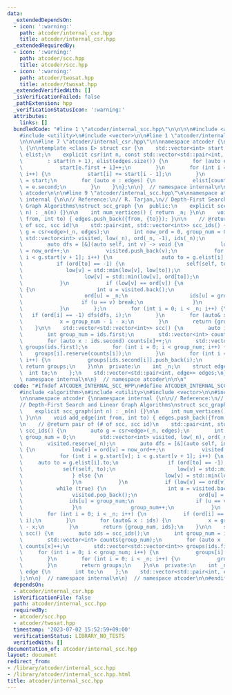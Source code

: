 ```yaml
---
data:
  _extendedDependsOn:
  - icon: ':warning:'
    path: atcoder/internal_csr.hpp
    title: atcoder/internal_csr.hpp
  _extendedRequiredBy:
  - icon: ':warning:'
    path: atcoder/scc.hpp
    title: atcoder/scc.hpp
  - icon: ':warning:'
    path: atcoder/twosat.hpp
    title: atcoder/twosat.hpp
  _extendedVerifiedWith: []
  _isVerificationFailed: false
  _pathExtension: hpp
  _verificationStatusIcon: ':warning:'
  attributes:
    links: []
  bundledCode: "#line 1 \"atcoder/internal_scc.hpp\"\n\n\n\n#include <algorithm>\n\
    #include <utility>\n#include <vector>\n\n#line 1 \"atcoder/internal_csr.hpp\"\n\
    \n\n\n#line 7 \"atcoder/internal_csr.hpp\"\n\nnamespace atcoder {\nnamespace internal\
    \ {\n\ntemplate <class E> struct csr {\n    std::vector<int> start;\n    std::vector<E>\
    \ elist;\n    explicit csr(int n, const std::vector<std::pair<int, E>>& edges)\n\
    \        : start(n + 1), elist(edges.size()) {\n        for (auto e : edges) {\n\
    \            start[e.first + 1]++;\n        }\n        for (int i = 1; i <= n;\
    \ i++) {\n            start[i] += start[i - 1];\n        }\n        auto counter\
    \ = start;\n        for (auto e : edges) {\n            elist[counter[e.first]++]\
    \ = e.second;\n        }\n    }\n};\n\n}  // namespace internal\n\n}  // namespace\
    \ atcoder\n\n\n#line 9 \"atcoder/internal_scc.hpp\"\n\nnamespace atcoder {\nnamespace\
    \ internal {\n\n// Reference:\n// R. Tarjan,\n// Depth-First Search and Linear\
    \ Graph Algorithms\nstruct scc_graph {\n  public:\n    explicit scc_graph(int\
    \ n) : _n(n) {}\n\n    int num_vertices() { return _n; }\n\n    void add_edge(int\
    \ from, int to) { edges.push_back({from, {to}}); }\n\n    // @return pair of (#\
    \ of scc, scc id)\n    std::pair<int, std::vector<int>> scc_ids() {\n        auto\
    \ g = csr<edge>(_n, edges);\n        int now_ord = 0, group_num = 0;\n       \
    \ std::vector<int> visited, low(_n), ord(_n, -1), ids(_n);\n        visited.reserve(_n);\n\
    \        auto dfs = [&](auto self, int v) -> void {\n            low[v] = ord[v]\
    \ = now_ord++;\n            visited.push_back(v);\n            for (int i = g.start[v];\
    \ i < g.start[v + 1]; i++) {\n                auto to = g.elist[i].to;\n     \
    \           if (ord[to] == -1) {\n                    self(self, to);\n      \
    \              low[v] = std::min(low[v], low[to]);\n                } else {\n\
    \                    low[v] = std::min(low[v], ord[to]);\n                }\n\
    \            }\n            if (low[v] == ord[v]) {\n                while (true)\
    \ {\n                    int u = visited.back();\n                    visited.pop_back();\n\
    \                    ord[u] = _n;\n                    ids[u] = group_num;\n \
    \                   if (u == v) break;\n                }\n                group_num++;\n\
    \            }\n        };\n        for (int i = 0; i < _n; i++) {\n         \
    \   if (ord[i] == -1) dfs(dfs, i);\n        }\n        for (auto& x : ids) {\n\
    \            x = group_num - 1 - x;\n        }\n        return {group_num, ids};\n\
    \    }\n\n    std::vector<std::vector<int>> scc() {\n        auto ids = scc_ids();\n\
    \        int group_num = ids.first;\n        std::vector<int> counts(group_num);\n\
    \        for (auto x : ids.second) counts[x]++;\n        std::vector<std::vector<int>>\
    \ groups(ids.first);\n        for (int i = 0; i < group_num; i++) {\n        \
    \    groups[i].reserve(counts[i]);\n        }\n        for (int i = 0; i < _n;\
    \ i++) {\n            groups[ids.second[i]].push_back(i);\n        }\n       \
    \ return groups;\n    }\n\n  private:\n    int _n;\n    struct edge {\n      \
    \  int to;\n    };\n    std::vector<std::pair<int, edge>> edges;\n};\n\n}  //\
    \ namespace internal\n\n}  // namespace atcoder\n\n\n"
  code: "#ifndef ATCODER_INTERNAL_SCC_HPP\n#define ATCODER_INTERNAL_SCC_HPP 1\n\n\
    #include <algorithm>\n#include <utility>\n#include <vector>\n\n#include \"atcoder/internal_csr\"\
    \n\nnamespace atcoder {\nnamespace internal {\n\n// Reference:\n// R. Tarjan,\n\
    // Depth-First Search and Linear Graph Algorithms\nstruct scc_graph {\n  public:\n\
    \    explicit scc_graph(int n) : _n(n) {}\n\n    int num_vertices() { return _n;\
    \ }\n\n    void add_edge(int from, int to) { edges.push_back({from, {to}}); }\n\
    \n    // @return pair of (# of scc, scc id)\n    std::pair<int, std::vector<int>>\
    \ scc_ids() {\n        auto g = csr<edge>(_n, edges);\n        int now_ord = 0,\
    \ group_num = 0;\n        std::vector<int> visited, low(_n), ord(_n, -1), ids(_n);\n\
    \        visited.reserve(_n);\n        auto dfs = [&](auto self, int v) -> void\
    \ {\n            low[v] = ord[v] = now_ord++;\n            visited.push_back(v);\n\
    \            for (int i = g.start[v]; i < g.start[v + 1]; i++) {\n           \
    \     auto to = g.elist[i].to;\n                if (ord[to] == -1) {\n       \
    \             self(self, to);\n                    low[v] = std::min(low[v], low[to]);\n\
    \                } else {\n                    low[v] = std::min(low[v], ord[to]);\n\
    \                }\n            }\n            if (low[v] == ord[v]) {\n     \
    \           while (true) {\n                    int u = visited.back();\n    \
    \                visited.pop_back();\n                    ord[u] = _n;\n     \
    \               ids[u] = group_num;\n                    if (u == v) break;\n\
    \                }\n                group_num++;\n            }\n        };\n\
    \        for (int i = 0; i < _n; i++) {\n            if (ord[i] == -1) dfs(dfs,\
    \ i);\n        }\n        for (auto& x : ids) {\n            x = group_num - 1\
    \ - x;\n        }\n        return {group_num, ids};\n    }\n\n    std::vector<std::vector<int>>\
    \ scc() {\n        auto ids = scc_ids();\n        int group_num = ids.first;\n\
    \        std::vector<int> counts(group_num);\n        for (auto x : ids.second)\
    \ counts[x]++;\n        std::vector<std::vector<int>> groups(ids.first);\n   \
    \     for (int i = 0; i < group_num; i++) {\n            groups[i].reserve(counts[i]);\n\
    \        }\n        for (int i = 0; i < _n; i++) {\n            groups[ids.second[i]].push_back(i);\n\
    \        }\n        return groups;\n    }\n\n  private:\n    int _n;\n    struct\
    \ edge {\n        int to;\n    };\n    std::vector<std::pair<int, edge>> edges;\n\
    };\n\n}  // namespace internal\n\n}  // namespace atcoder\n\n#endif  // ATCODER_INTERNAL_SCC_HPP\n"
  dependsOn:
  - atcoder/internal_csr.hpp
  isVerificationFile: false
  path: atcoder/internal_scc.hpp
  requiredBy:
  - atcoder/scc.hpp
  - atcoder/twosat.hpp
  timestamp: '2023-07-02 15:52:59+09:00'
  verificationStatus: LIBRARY_NO_TESTS
  verifiedWith: []
documentation_of: atcoder/internal_scc.hpp
layout: document
redirect_from:
- /library/atcoder/internal_scc.hpp
- /library/atcoder/internal_scc.hpp.html
title: atcoder/internal_scc.hpp
---
```

